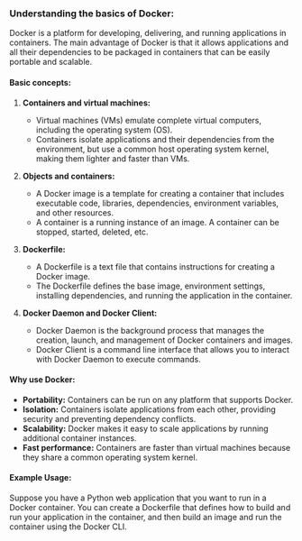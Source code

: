 ### Understanding the basics of Docker:

Docker is a platform for developing, delivering, and running applications in containers. The main advantage of Docker is that it allows applications and all their dependencies to be packaged in containers that can be easily portable and scalable.

#### Basic concepts:

1. **Containers and virtual machines:**
   - Virtual machines (VMs) emulate complete virtual computers, including the operating system (OS).
   - Containers isolate applications and their dependencies from the environment, but use a common host operating system kernel, making them lighter and faster than VMs.

2. **Objects and containers:**
   - A Docker image is a template for creating a container that includes executable code, libraries, dependencies, environment variables, and other resources.
   - A container is a running instance of an image. A container can be stopped, started, deleted, etc.

3. **Dockerfile:**
   - A Dockerfile is a text file that contains instructions for creating a Docker image.
   - The Dockerfile defines the base image, environment settings, installing dependencies, and running the application in the container.

4. **Docker Daemon and Docker Client:**
   - Docker Daemon is the background process that manages the creation, launch, and management of Docker containers and images.
   - Docker Client is a command line interface that allows you to interact with Docker Daemon to execute commands.

#### Why use Docker:

- **Portability:** Containers can be run on any platform that supports Docker.
- **Isolation:** Containers isolate applications from each other, providing security and preventing dependency conflicts.
- **Scalability:** Docker makes it easy to scale applications by running additional container instances.
- **Fast performance:** Containers are faster than virtual machines because they share a common operating system kernel.

#### Example Usage:

Suppose you have a Python web application that you want to run in a Docker container. You can create a Dockerfile that defines how to build and run your application in the container, and then build an image and run the container using the Docker CLI.

